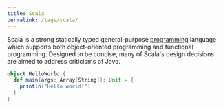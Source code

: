 ```yaml
---
title: Scala
permalink: /tags/scala/
---
```


Scala is a strong statically typed general-purpose [programming](/tags/programming) language which supports both object-oriented programming and functional programming. Designed to be concise, many of Scala's design decisions are aimed to address criticisms of Java.

```scala
object HelloWorld {
  def main(args: Array[String]): Unit = {
    println("Hello world!")
  }
}
```
